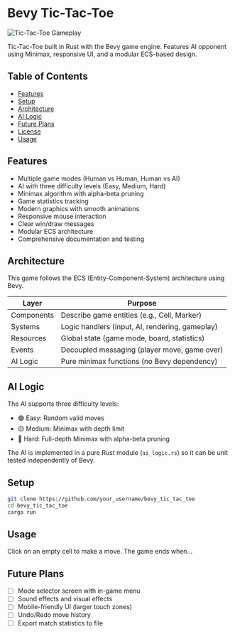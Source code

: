 # Bevy Tic-Tac-Toe

![Tic-Tac-Toe Gameplay](assets/demo.gif)

Tic-Tac-Toe built in Rust with the Bevy game engine.
Features AI opponent using Minimax, responsive UI, and a modular ECS-based design.

## Table of Contents
- [Features](#features)
- [Setup](#setup)
- [Architecture](#architecture)
- [AI Logic](#ai-logic)
- [Future Plans](#future-plans)
- [License](#license)
- [Usage](#usage)

## Features
- Multiple game modes (Human vs Human, Human vs AI)
- AI with three difficulty levels (Easy, Medium, Hard)
- Minimax algorithm with alpha-beta pruning
- Game statistics tracking
- Modern graphics with smooth animations
- Responsive mouse interaction
- Clear win/draw messages
- Modular ECS architecture
- Comprehensive documentation and testing

## Architecture

This game follows the ECS (Entity-Component-System) architecture using Bevy.

| Layer        | Purpose                                           |
|--------------|---------------------------------------------------|
| Components   | Describe game entities (e.g., Cell, Marker)       |
| Systems      | Logic handlers (input, AI, rendering, gameplay)   |
| Resources    | Global state (game mode, board, statistics)       |
| Events       | Decoupled messaging (player move, game over)      |
| AI Logic     | Pure minimax functions (no Bevy dependency)       |



## AI Logic

The AI supports three difficulty levels:

- 🟢 Easy: Random valid moves
- 🟡 Medium: Minimax with depth limit
- 🔴 Hard: Full-depth Minimax with alpha-beta pruning

The AI is implemented in a pure Rust module (`ai_logic.rs`) so it can be unit tested independently of Bevy.

## Setup
```bash
git clone https://github.com/your_username/bevy_tic_tac_toe
cd bevy_tic_tac_toe
cargo run
```
## Usage

Click on an empty cell to make a move. The game ends when...


## Future Plans

- [ ] Mode selector screen with in-game menu
- [ ] Sound effects and visual effects
- [ ] Mobile-friendly UI (larger touch zones)
- [ ] Undo/Redo move history
- [ ] Export match statistics to file

